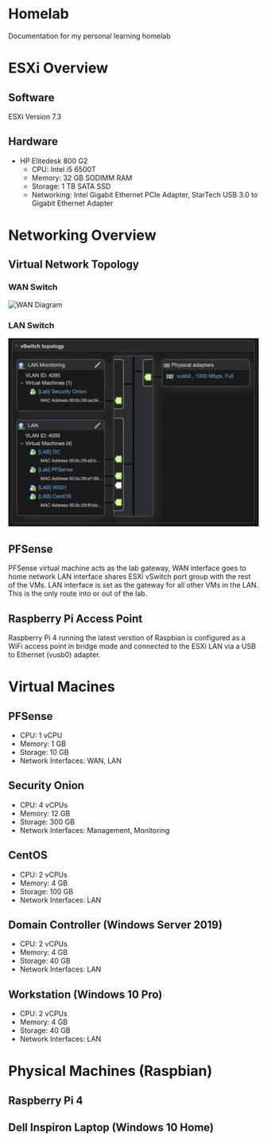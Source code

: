 # Homelab
Documentation for my personal learning homelab

# ESXi Overview

## Software
ESXi Version 7.3

## Hardware
- HP Elitedesk 800 G2
	- CPU: Intel i5 6500T
	- Memory: 32 GB SODIMM RAM
	- Storage: 1 TB SATA SSD
	- Networking: Intel Gigabit Ethernet PCIe Adapter, StarTech USB 3.0 to Gigabit Ethernet Adapter

# Networking Overview

## Virtual Network Topology

### WAN Switch
![WAN 
Diagram](https://github.com/cb549/Homelab/raw/main/ESXi/Diagrams/vSwitch0.png)

### LAN Switch
![LAN](https://github.com/cb549/Homelab/raw/main/ESXi/Diagrams/LAN.png)

## PFSense

PFSense virtual machine acts as the lab gateway, WAN interface goes to home network LAN interface shares 
ESXi vSwitch port group with the rest of the VMs. LAN interface is set as the gateway for all other VMs in the LAN. This is the only route into or out of the lab. 

## Raspberry Pi Access Point

Raspberry Pi 4 running the latest verstion of Raspbian is configured as a WiFi access point in bridge mode and connected to the ESXi LAN via a USB to Ethernet (vusb0) adapter.

# Virtual Macines
## PFSense
- CPU: 1 vCPU
- Memory: 1 GB
- Storage: 10 GB
- Network Interfaces: WAN, LAN 

## Security Onion
- CPU: 4 vCPUs
- Memory: 12 GB
- Storage: 300 GB
- Network Interfaces: Management, Monitoring

## CentOS
- CPU: 2 vCPUs
- Memory: 4 GB
- Storage: 100 GB
- Network Interfaces: LAN

## Domain Controller (Windows Server 2019)
- CPU: 2 vCPUs
- Memory: 4 GB
- Storage: 40 GB
- Network Interfaces: LAN

## Workstation (Windows 10 Pro)
- CPU: 2 vCPUs
- Memory: 4 GB
- Storage: 40 GB
- Network Interfaces: LAN

# Physical Machines (Raspbian)
## Raspberry Pi 4

## Dell Inspiron Laptop (Windows 10 Home)
